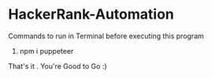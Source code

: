 # HackerRank-Automation

Commands to run in Terminal before executing this program

1. npm i puppeteer

That's it . You're Good to Go :) 
